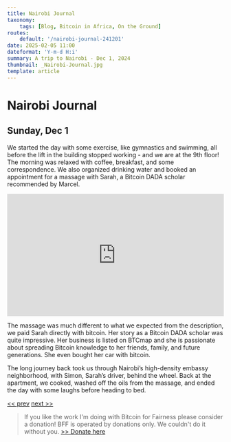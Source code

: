 ```yaml
---
title: Nairobi Journal
taxonomy:
    tags: [Blog, Bitcoin in Africa, On the Ground]
routes:
    default: '/nairobi-journal-241201'
date: 2025-02-05 11:00
dateformat: 'Y-m-d H:i'
summary: A trip to Nairobi - Dec 1, 2024
thumbnail: _Nairobi-Journal.jpg
template: article
---
```


# Nairobi Journal

## Sunday, Dec 1

We started the day with some exercise, like gymnastics and swimming, all before the lift in the building stopped working - and we are at the 9th floor! The morning was relaxed with coffee, breakfast, and some correspondence. We also organized drinking water and booked an appointment for a massage with Sarah, a Bitcoin DADA scholar recommended by Marcel.

<div style="padding:56.25% 0 0 0;position:relative;"><iframe src="https://player.vimeo.com/video/1035462542?badge=0&amp;autopause=0&amp;player_id=0&amp;app_id=58479" frameborder="0" allow="autoplay; fullscreen; picture-in-picture; clipboard-write; encrypted-media" style="position:absolute;top:0;left:0;width:100%;height:100%;" title="241201-1"></iframe></div>

The massage was much different to what we expected from the description, we paid Sarah directly with bitcoin. Her story as a Bitcoin DADA scholar was quite impressive. Her business is listed on BTCmap and she is passionate about spreading Bitcoin knowledge to her friends, family, and future generations. She even bought her car with bitcoin.

The long journey back took us through Nairobi’s high-density embassy neighborhood, with Simon, Sarah’s driver, behind the wheel. Back at the apartment, we cooked, washed off the oils from the massage, and ended the day with some laughs before heading to bed.

[<< prev](/nairobi-journal-241130) [next >>](/nairobi-journal-241202)

> If you like the work I'm doing with Bitcoin for Fairness please consider a donation! BFF is operated by donations only. We couldn't do it without you. [>> Donate here](https://bffbtc.org/donate/)